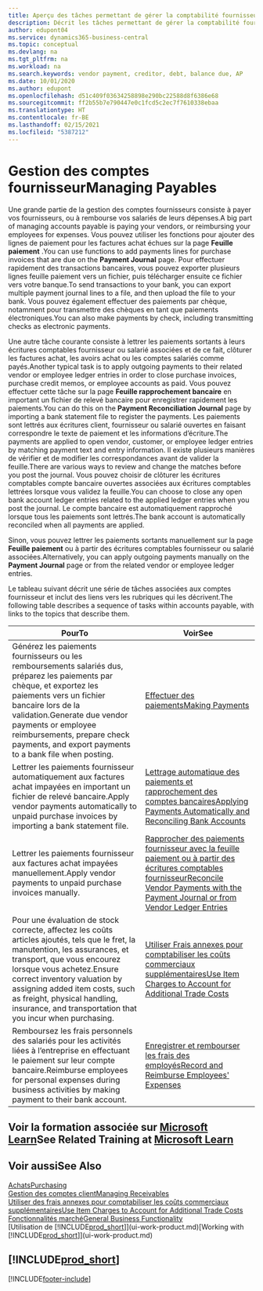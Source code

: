 ```yaml
---
title: Aperçu des tâches permettant de gérer la comptabilité fournisseur| Microsoft Docs
description: Décrit les tâches permettant de gérer la comptabilité fournisseur, par exemple, le paiement des créditeurs ou le lettrage de paiements sortants dans la comptabilité pour clôturer des factures ou des avoirs.
author: edupont04
ms.service: dynamics365-business-central
ms.topic: conceptual
ms.devlang: na
ms.tgt_pltfrm: na
ms.workload: na
ms.search.keywords: vendor payment, creditor, debt, balance due, AP
ms.date: 10/01/2020
ms.author: edupont
ms.openlocfilehash: d51c409f03634258898e290bc22588d8f6386e68
ms.sourcegitcommit: ff2b55b7e790447e0c1fcd5c2ec7f7610338ebaa
ms.translationtype: HT
ms.contentlocale: fr-BE
ms.lasthandoff: 02/15/2021
ms.locfileid: "5387212"
---
```

# <a name="managing-payables"></a><span data-ttu-id="97600-103">Gestion des comptes fournisseur</span><span class="sxs-lookup"><span data-stu-id="97600-103">Managing Payables</span></span>

<span data-ttu-id="97600-104">Une grande partie de la gestion des comptes fournisseurs consiste à payer vos fournisseurs, ou à rembourse vos salariés de leurs dépenses.</span><span class="sxs-lookup"><span data-stu-id="97600-104">A big part of managing accounts payable is paying your vendors, or reimbursing your employees for expenses.</span></span> <span data-ttu-id="97600-105">Vous pouvez utiliser les fonctions pour ajouter des lignes de paiement pour les factures achat échues sur la page **Feuille paiement** .</span><span class="sxs-lookup"><span data-stu-id="97600-105">You can use functions to add payments lines for purchase invoices that are due on the **Payment Journal** page.</span></span> <span data-ttu-id="97600-106">Pour effectuer rapidement des transactions bancaires, vous pouvez exporter plusieurs lignes feuille paiement vers un fichier, puis télécharger ensuite ce fichier vers votre banque.</span><span class="sxs-lookup"><span data-stu-id="97600-106">To send transactions to your bank, you can export multiple payment journal lines to a file, and then upload the file to your bank.</span></span> <span data-ttu-id="97600-107">Vous pouvez également effectuer des paiements par chèque, notamment pour transmettre des chèques en tant que paiements électroniques.</span><span class="sxs-lookup"><span data-stu-id="97600-107">You can also make payments by check, including transmitting checks as electronic payments.</span></span>

<span data-ttu-id="97600-108">Une autre tâche courante consiste à lettrer les paiements sortants à leurs écritures comptables fournisseur ou salarié associées et de ce fait, clôturer les factures achat, les avoirs achat ou les comptes salariés comme payés.</span><span class="sxs-lookup"><span data-stu-id="97600-108">Another typical task is to apply outgoing payments to their related vendor or employee ledger entries in order to close purchase invoices, purchase credit memos, or employee accounts as paid.</span></span> <span data-ttu-id="97600-109">Vous pouvez effectuer cette tâche sur la page **Feuille rapprochement bancaire** en important un fichier de relevé bancaire pour enregistrer rapidement les paiements.</span><span class="sxs-lookup"><span data-stu-id="97600-109">You can do this on the **Payment Reconciliation Journal** page by importing a bank statement file to register the payments.</span></span> <span data-ttu-id="97600-110">Les paiements sont lettrés aux écritures client, fournisseur ou salarié ouvertes en faisant correspondre le texte de paiement et les informations d’écriture.</span><span class="sxs-lookup"><span data-stu-id="97600-110">The payments are applied to open vendor, customer, or employee ledger entries by matching payment text and entry information.</span></span> <span data-ttu-id="97600-111">Il existe plusieurs manières de vérifier et de modifier les correspondances avant de valider la feuille.</span><span class="sxs-lookup"><span data-stu-id="97600-111">There are various ways to review and change the matches before you post the journal.</span></span> <span data-ttu-id="97600-112">Vous pouvez choisir de clôturer les écritures comptables compte bancaire ouvertes associées aux écritures comptables lettrées lorsque vous validez la feuille.</span><span class="sxs-lookup"><span data-stu-id="97600-112">You can choose to close any open bank account ledger entries related to the applied ledger entries when you post the journal.</span></span> <span data-ttu-id="97600-113">Le compte bancaire est automatiquement rapproché lorsque tous les paiements sont lettrés.</span><span class="sxs-lookup"><span data-stu-id="97600-113">The bank account is automatically reconciled when all payments are applied.</span></span>

<span data-ttu-id="97600-114">Sinon, vous pouvez lettrer les paiements sortants manuellement sur la page **Feuille paiement** ou à partir des écritures comptables fournisseur ou salarié associées.</span><span class="sxs-lookup"><span data-stu-id="97600-114">Alternatively, you can apply outgoing payments manually on the **Payment Journal** page or from the related vendor or employee ledger entries.</span></span>

<span data-ttu-id="97600-115">Le tableau suivant décrit une série de tâches associées aux comptes fournisseur et inclut des liens vers les rubriques qui les décrivent.</span><span class="sxs-lookup"><span data-stu-id="97600-115">The following table describes a sequence of tasks within accounts payable, with links to the topics that describe them.</span></span>

| <span data-ttu-id="97600-116">Pour</span><span class="sxs-lookup"><span data-stu-id="97600-116">To</span></span> | <span data-ttu-id="97600-117">Voir</span><span class="sxs-lookup"><span data-stu-id="97600-117">See</span></span> |
| --- | --- |
| <span data-ttu-id="97600-118">Générez les paiements fournisseurs ou les remboursements salariés dus, préparez les paiements par chèque, et exportez les paiements vers un fichier bancaire lors de la validation.</span><span class="sxs-lookup"><span data-stu-id="97600-118">Generate due vendor payments or employee reimbursements, prepare check payments, and export payments to a bank file when posting.</span></span> |[<span data-ttu-id="97600-119">Effectuer des paiements</span><span class="sxs-lookup"><span data-stu-id="97600-119">Making Payments</span></span>](payables-make-payments.md) |
| <span data-ttu-id="97600-120">Lettrer les paiements fournisseur automatiquement aux factures achat impayées en important un fichier de relevé bancaire.</span><span class="sxs-lookup"><span data-stu-id="97600-120">Apply vendor payments automatically to unpaid purchase invoices by importing a bank statement file.</span></span> |[<span data-ttu-id="97600-121">Lettrage automatique des paiements et rapprochement des comptes bancaires</span><span class="sxs-lookup"><span data-stu-id="97600-121">Applying Payments Automatically and Reconciling Bank Accounts</span></span>](receivables-apply-payments-auto-reconcile-bank-accounts.md) |
| <span data-ttu-id="97600-122">Lettrer les paiements fournisseur aux factures achat impayées manuellement.</span><span class="sxs-lookup"><span data-stu-id="97600-122">Apply vendor payments to unpaid purchase invoices manually.</span></span> |[<span data-ttu-id="97600-123">Rapprocher des paiements fournisseur avec la feuille paiement ou à partir des écritures comptables fournisseur</span><span class="sxs-lookup"><span data-stu-id="97600-123">Reconcile Vendor Payments with the Payment Journal or from Vendor Ledger Entries</span></span>](payables-how-apply-purchase-transactions-manually.md) |
|<span data-ttu-id="97600-124">Pour une évaluation de stock correcte, affectez les coûts articles ajoutés, tels que le fret, la manutention, les assurances, et transport, que vous encourez lorsque vous achetez.</span><span class="sxs-lookup"><span data-stu-id="97600-124">Ensure correct inventory valuation by assigning added item costs, such as freight, physical handling, insurance, and transportation that you incur when purchasing.</span></span>|[<span data-ttu-id="97600-125">Utiliser Frais annexes pour comptabiliser les coûts commerciaux supplémentaires</span><span class="sxs-lookup"><span data-stu-id="97600-125">Use Item Charges to Account for Additional Trade Costs</span></span>](payables-how-assign-item-charges.md)|
|<span data-ttu-id="97600-126">Remboursez les frais personnels des salariés pour les activités liées à l’entreprise en effectuant le paiement sur leur compte bancaire.</span><span class="sxs-lookup"><span data-stu-id="97600-126">Reimburse employees for personal expenses during business activities by making payment to their bank account.</span></span>|[<span data-ttu-id="97600-127">Enregistrer et rembourser les frais des employés</span><span class="sxs-lookup"><span data-stu-id="97600-127">Record and Reimburse Employees' Expenses</span></span>](finance-how-record-reimburse-employee-expenses.md)|

## <a name="see-related-training-at-microsoft-learn"></a><span data-ttu-id="97600-128">Voir la formation associée sur [Microsoft Learn](/learn/paths/process-customer-vendor-payments-dynamics-365-business-central/)</span><span class="sxs-lookup"><span data-stu-id="97600-128">See Related Training at [Microsoft Learn](/learn/paths/process-customer-vendor-payments-dynamics-365-business-central/)</span></span>

## <a name="see-also"></a><span data-ttu-id="97600-129">Voir aussi</span><span class="sxs-lookup"><span data-stu-id="97600-129">See Also</span></span>
[<span data-ttu-id="97600-130">Achats</span><span class="sxs-lookup"><span data-stu-id="97600-130">Purchasing</span></span>](purchasing-manage-purchasing.md)  
[<span data-ttu-id="97600-131">Gestion des comptes client</span><span class="sxs-lookup"><span data-stu-id="97600-131">Managing Receivables</span></span>](receivables-manage-receivables.md)  
[<span data-ttu-id="97600-132">Utiliser des frais annexes pour comptabiliser les coûts commerciaux supplémentaires</span><span class="sxs-lookup"><span data-stu-id="97600-132">Use Item Charges to Account for Additional Trade Costs</span></span>](payables-how-assign-item-charges.md)  
[<span data-ttu-id="97600-133">Fonctionnalités marché</span><span class="sxs-lookup"><span data-stu-id="97600-133">General Business Functionality</span></span>](ui-across-business-areas.md)  
<span data-ttu-id="97600-134">[Utilisation de [!INCLUDE[prod_short](includes/prod_short.md)]](ui-work-product.md)</span><span class="sxs-lookup"><span data-stu-id="97600-134">[Working with [!INCLUDE[prod_short](includes/prod_short.md)]](ui-work-product.md)</span></span>

## [!INCLUDE[prod_short](includes/free_trial_md.md)]  


[!INCLUDE[footer-include](includes/footer-banner.md)]